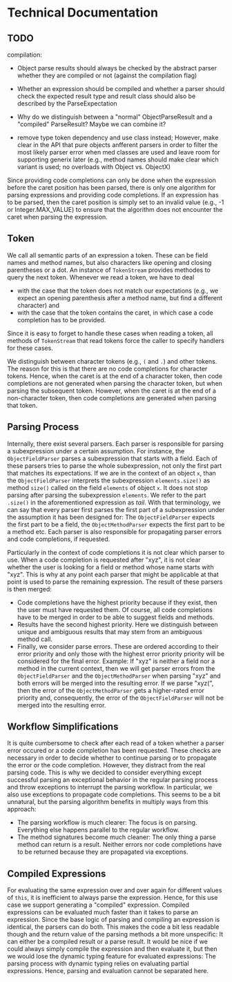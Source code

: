 # Technical Documentation

## TODO
compilation:
- Object parse results should always be checked by the abstract parser whether they are compiled or not (against the compilation flag)
- Whether an expression should be compiled and whether a parser should check the expected result type and result class should also be described by the ParseExpectation
- Why do we distinguish between a "normal" ObjectParseResult and a "compiled" ParseResult? Maybe we can combine it?

- remove type token dependency and use class instead; However, make clear in the API that pure objects anfferent parsers in order to filter the most likely parser error when med classes are used and leave room for supporting generix later (e.g., method names should make clear which variant is used; no overloads with Object vs. ObjectX)
  

Since providing code completions can only be done when the expression before the caret position has been parsed, there is only one algorithm for parsing expressions and providing code completions. If an expression has to be parsed, then the caret position is simply set to an invalid value (e.g., -1 or Integer.MAX_VALUE) to ensure that the algorithm does not encounter the caret when parsing the expression.

## Token

We call all semantic parts of an expression a token. These can be field names and method names, but also characters like opening and closing parentheses or a dot. An instance of `TokenStream` provides methodes to query the next token. Whenever we read a token, we have to deal

- with the case that the token does not match our expectations (e.g., we expect an opening parenthesis after a method name, but find a different character) and
- with the case that the token contains the caret, in which case a code completion has to be provided.

Since it is easy to forget to handle these cases when reading a token, all methods of `TokenStream` that read tokens force the caller to specify handlers for these cases.

We distinguish between character tokens (e.g., `(` and `.`) and  other tokens. The reason for this is that there are no code completions for character tokens. Hence, when the caret is at the end of a character token, then code completions are not generated when parsing the character token, but when parsing the subsequent token. However, when the caret is at the end of a non-character token, then code completions are generated when parsing that token. 

## Parsing Process

Internally, there exist several parsers. Each parser is responsible for parsing a subexpression under a certain assumption. For instance, the `ObjectFieldParser` parses a subexpression that starts with a field. Each of these parsers tries to parse the whole subexpression, not only the first part that matches its expectations. If we are in the context of an object `x`, than the `ObjectFieldParser` interprets the subexpression `elements.size()` as method `size()` called on the field `elements` of object `x`. It does not stop parsing after parsing the subexpression `elements`. We refer to the part `.size()` in the aforementioned expression as *tail*. With that terminology, we can say that every parser first parses the first part of a subexpression under the assumption it has been designed for: The `ObjectFieldParser` expects the first part to be a field, the `ObjectMethodParser` expects the first part to be a method etc. Each parser is also responsible for propagating parser errors and code completions, if requested.

Particularly in the context of code completions it is not clear which parser to use. When a code completion is requested after "xyz", it is not clear whether the user is looking for a field or method whose name starts with "xyz". This is why at any point each parser that might be applicable at that point is used to parse the remaining expression. The result of these parsers is then merged:

- Code completions have the highest priority because if they exist, then the user must have requested them. Of course, all code completions have to be merged in order to be able to suggest fields and methods.
- Results have the second highest priority. Here we distinguish between unique and ambiguous results that may stem from an ambiguous method call.
- Finally, we consider parse errors. These are ordered according to their error priority and only those with the highest error priority priority will be considered for the final error. Example: If "xyz" is neither a field nor a method in the current context, then we will get parser errors from the `ObjectFieldParser` and the `ObjectMethodParser` when parsing "xyz" and both errors will be merged into the resulting error. If we parse "xyz(", then the error of the `ObjectMethodParser` gets a higher-rated error priority and, consequently, the error of the `ObjectFieldParser` will not be merged into the resulting error.

## Workflow Simplifications

It is quite cumbersome to check after each read of a token whether a parser error occured or a code completion has been requested. These checks are necessary in order to decide whether to continue parsing or to propagate the error or the code completion. However, they distract from the real parsing code. This is why we decided to consider everything except successful parsing an exceptional behavior in the regular parsing process and throw exceptions to interrupt the parsing workflow. In particular, we also use exceptions to propagate code completions. This seems to be a bit unnatural, but the parsing algorithm benefits in multiply ways from this approach:

- The parsing workflow is much clearer: The focus is on parsing. Everything else happens parallel to the regular workflow.
- The method signatures become much cleaner: The only thing a parse method can return is a result. Neither errors nor code completions have to be returned because they are propagated via exceptions.

## Compiled Expressions

For evaluating the same expression over and over again for different values of `this`, it is inefficient to always parse the expression. Hence, for this use case we support generating a "compiled" expression. Compiled expressions can be evaluated much faster than it takes to parse an expression. Since the base logic of parsing and compiling an expression is identical, the parsers can do both. This makes the code a bit less readable though and the return value of the parsing methods a bit more unspecific: It can either be a compiled result or a parse result. It would be nice if we could always simply compile the expression and then evaluate it, but then we would lose the dynamic typing feature for evaluated expressions: The parsing process with dynamic typing relies on evaluating partial expressions. Hence, parsing and evaluation cannot be separated here. 